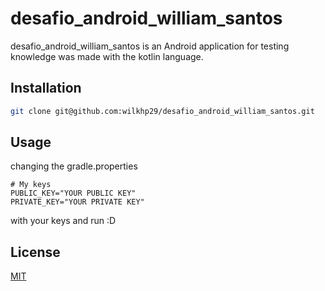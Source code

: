 # desafio_android_william_santos

desafio_android_william_santos is an Android application for testing knowledge was made with the kotlin language.

## Installation

```bash
git clone git@github.com:wilkhp29/desafio_android_william_santos.git
```

## Usage

changing the gradle.properties

```grandle
# My keys
PUBLIC_KEY="YOUR PUBLIC KEY"
PRIVATE_KEY="YOUR PRIVATE KEY"
```

with your keys and run :D

## License

[MIT](https://choosealicense.com/licenses/mit/)
